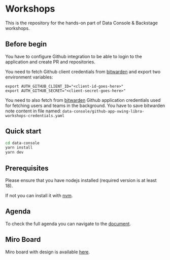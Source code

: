 # Workshops

This is the repository for the hands-on part of Data Console & Backstage workshops.

## Before begin

You have to configure Github integration to be able to login to the application and create PR and repositories.

You need to fetch Github client credentials from [bitwarden](https://passmanager.allegrogroup.com/#/vault?itemId=912f3ade-1d29-4848-8ec8-b08500c9bdae&cipherId=d0a6e284-1e15-4a3d-8dac-ad9e00d115c2) and
export two environment variables:

```
export AUTH_GITHUB_CLIENT_ID="<client-id-goes-here>"
export AUTH_GITHUB_SECRET="<client-secret-goes-here>"
```

You need to also fetch from [bitwarden](https://passmanager.allegrogroup.com/#/vault?itemId=447621ef-5b25-47f2-8950-b08500c81dc5&cipherId=5c8f6550-d051-4b31-a282-ad7400c9bb51) Github application credentials used for fetching users and teams in the background.
You have to save bitwarden note content in file named: `data-console/github-app-xwing-libra-workshops-credentials.yaml`

## Quick start

```bash
cd data-console
yarn install
yarn dev
```

## Prerequisites

Please ensure that you have nodejs installed (required version is at least 18).

If not you can install it with [nvm](https://github.com/nvm-sh/nvm).

## Agenda

To check the full agenda you can navigate to the [document](https://docs.google.com/document/d/1MQinhLy9vQCS8sh-_IkYuLu-rF7eNHx_Q-kcGKjMWxg/edit?usp=sharing).

## Miro Board

Miro board with design is available [here](https://miro.com/app/board/uXjVMycD8SU=/?share_link_id=11586697477).